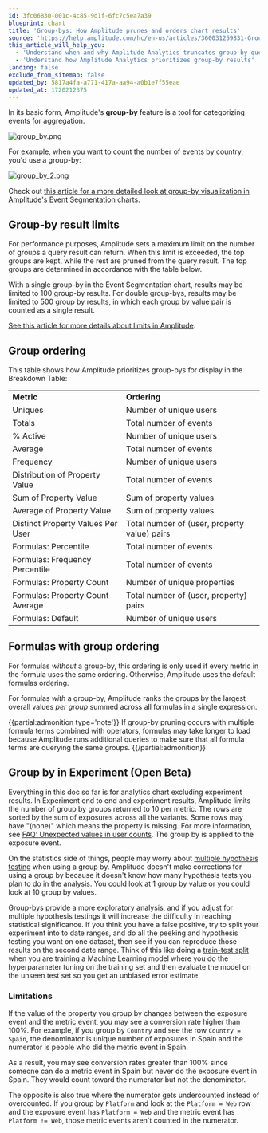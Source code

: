 ```yaml
---
id: 3fc06830-001c-4c85-9d1f-6fc7c5ea7a39
blueprint: chart
title: 'Group-bys: How Amplitude prunes and orders chart results'
source: 'https://help.amplitude.com/hc/en-us/articles/360031259831-Group-bys-How-Amplitude-prunes-and-orders-chart-results'
this_article_will_help_you:
  - 'Understand when and why Amplitude Analytics truncates group-by query results'
  - 'Understand how Amplitude Analytics prioritizes group-by results'
landing: false
exclude_from_sitemap: false
updated_by: 5817a4fa-a771-417a-aa94-a0b1e7f55eae
updated_at: 1720212375
---
```

In its basic form, Amplitude's **group-by** feature is a tool for categorizing events for aggregation. 

![group_by.png](/docs/output/img/charts/group-by-png.png)

For example, when you want to count the number of events by country, you'd use a group-by:

![group_by_2.png](/docs/output/img/charts/group-by-2-png.png)  

Check out [this article for a more detailed look at group-by visualization in Amplitude's Event Segmentation charts](/docs/analytics/charts/build-charts-add-events).

## Group-by result limits

For performance purposes, Amplitude sets a maximum limit on the number of groups a query result can return. When this limit is exceeded, the top groups are kept, while the rest are pruned from the query result. The top groups are determined in accordance with the table below.

With a single group-by in the Event Segmentation chart, results may be limited to 100 group-by results. For double group-bys, results may be limited to 500 group by results, in which each group by value pair is counted as a single result.

[See this article for more details about limits in Amplitude](/docs/faq/limits).

## Group ordering

This table shows how Amplitude prioritizes group-bys for display in the Breakdown Table:

|  |  |
| --- | --- |
| **Metric** | **Ordering** |
| Uniques | Number of unique users |
| Totals | Total number of events |
| % Active | Number of unique users |
| Average | Total number of events |
| Frequency | Number of unique users |
| Distribution of Property Value | Total number of events |
| Sum of Property Value | Sum of property values |
| Average of Property Value | Sum of property values |
| Distinct Property Values Per User | Total number of (user, property value) pairs |
| Formulas: Percentile | Total number of events |
| Formulas: Frequency Percentile | Total number of events |
| Formulas: Property Count | Number of unique properties |
| Formulas: Property Count Average | Total number of (user, property) pairs |
| Formulas: Default | Number of unique users |

## Formulas with group ordering

For formulas *without* a group-by, this ordering is only used if every metric in the formula uses the same ordering. Otherwise, Amplitude uses the default formulas ordering.

For formulas *with* a group-by, Amplitude ranks the groups by the largest overall values *per group* summed across all formulas in a single expression.

{{partial:admonition type='note'}}
If group-by pruning occurs with multiple formula terms combined with operators, formulas may take longer to load because Amplitude runs additional queries to make sure that all formula terms are querying the same groups.
{{/partial:admonition}}

## Group by in Experiment (Open Beta)

Everything in this doc so far is for analytics chart excluding experiment results. In Experiment end to end and experiment results, Amplitude limits the number of group by groups returned to 10 per metric. The rows are sorted by the sum of exposures across all the variants. Some rows may have "(none)" which means the property is missing. For more information, see [FAQ: Unexpected values in user counts](/docs/faq/unexpected-values-in-user-counts). The group by is applied to the exposure event.

On the statistics side of things, people may worry about [multiple hypothesis testing](/docs/feature-experiment/advanced-techniques/multiple-hypothesis-testing) when using a group by. Amplitude doesn't make corrections for using a group by because it doesn't know how many hypothesis tests you plan to do in the analysis. You could look at 1 group by value or you could look at 10 group by values. 

Group-bys provide a more exploratory analysis, and if you adjust for multiple hypothesis testings it will increase the difficulty in reaching statistical significance. If you think you have a false positive, try to split your experiment into to date ranges, and do all the peeking and hypothesis testing you want on one dataset, then see if you can reproduce those results on the second date range. Think of this like doing a [train-test split](https://machinelearningmastery.com/train-test-split-for-evaluating-machine-learning-algorithms/) when you are training a Machine Learning model where you do the hyperparameter tuning on the training set and then evaluate the model on the unseen test set so you get an unbiased error estimate.

### Limitations

If the value of the property you group by changes between the exposure event and the metric event, you may see a conversion rate higher than 100%. For example, if you group by `Country` and see the row `Country = Spain`, the denominator is unique number of exposures in Spain and the numerator is people who did the metric event in Spain. 

As a result, you may see conversion rates greater than 100% since someone can do a metric event in Spain but never do the exposure event in Spain. They would count toward the numerator but not the denominator. 

The opposite is also true where the numerator gets undercounted instead of overcounted. If you group by `Platform` and look at the `Platform = Web` row and the exposure event has `Platform = Web` and the metric event has `Platform != Web`, those metric events aren't counted in the numerator.
